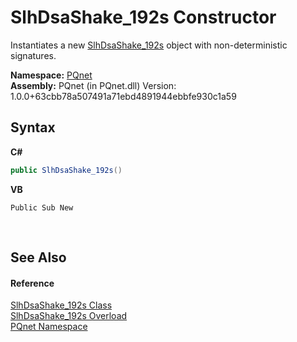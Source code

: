 # SlhDsaShake_192s Constructor 
 

Instantiates a new <a href="fa03fd29-c83e-2941-7dbc-90fb4be0ef5b">SlhDsaShake_192s</a> object with non-deterministic signatures.

**Namespace:**&nbsp;<a href="fc4f881f-e121-9cf0-ed49-65bf6b5a005d">PQnet</a><br />**Assembly:**&nbsp;PQnet (in PQnet.dll) Version: 1.0.0+63cbb78a507491a71ebd4891944ebbfe930c1a59

## Syntax

**C#**<br />
``` C#
public SlhDsaShake_192s()
```

**VB**<br />
``` VB
Public Sub New
```

<br />

## See Also


#### Reference
<a href="fa03fd29-c83e-2941-7dbc-90fb4be0ef5b">SlhDsaShake_192s Class</a><br /><a href="3f2fa9a7-b4ae-84e6-603d-86e4b6d8c550">SlhDsaShake_192s Overload</a><br /><a href="fc4f881f-e121-9cf0-ed49-65bf6b5a005d">PQnet Namespace</a><br />
